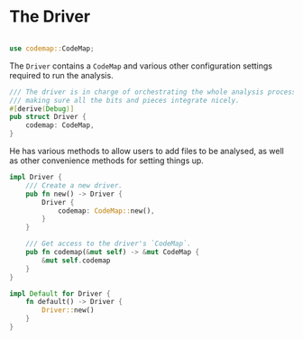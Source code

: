 # The Driver


```rust

use codemap::CodeMap;
```

The `Driver` contains a `CodeMap` and various other configuration settings 
required to run the analysis.

```rust
/// The driver is in charge of orchestrating the whole analysis process and 
/// making sure all the bits and pieces integrate nicely.
#[derive(Debug)]
pub struct Driver {
    codemap: CodeMap,
}
```

He has various methods to allow users to add files to be analysed, as well as 
other convenience methods for setting things up.

```rust
impl Driver {
    /// Create a new driver.
    pub fn new() -> Driver {
        Driver {
            codemap: CodeMap::new(),
        }
    }

    /// Get access to the driver's `CodeMap`.
    pub fn codemap(&mut self) -> &mut CodeMap {
        &mut self.codemap
    }
}

impl Default for Driver {
    fn default() -> Driver {
        Driver::new()
    }
}
```
